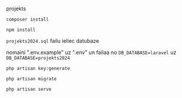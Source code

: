 projekts

`composer install`

`npm install`

`projekts2024.sql` failu ieliec datubaze

nomaini ".env.example" uz ".env" un failaa no `DB_DATABASE=laravel` uz `DB_DATABASE=projekts2024`

`php artisan key:generate`

`php artisan migrate`

`php artisan serve`

